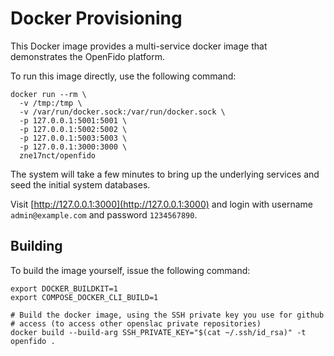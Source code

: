 Docker Provisioning
===================

This Docker image provides a multi-service docker image that demonstrates the
OpenFido platform.

To run this image directly, use the following command:

    docker run --rm \
      -v /tmp:/tmp \
      -v /var/run/docker.sock:/var/run/docker.sock \
      -p 127.0.0.1:5001:5001 \
      -p 127.0.0.1:5002:5002 \
      -p 127.0.0.1:5003:5003 \
      -p 127.0.0.1:3000:3000 \
      zne17nct/openfido

The system will take a few minutes to bring up the underlying services and seed
the initial system databases.

Visit [http://127.0.0.1:3000](http://127.0.0.1:3000) and login with username `admin@example.com` and
password `1234567890`.

Building
--------

To build the image yourself, issue the following command:

    export DOCKER_BUILDKIT=1
    export COMPOSE_DOCKER_CLI_BUILD=1

    # Build the docker image, using the SSH private key you use for github
    # access (to access other openslac private repositories)
    docker build --build-arg SSH_PRIVATE_KEY="$(cat ~/.ssh/id_rsa)" -t openfido .
